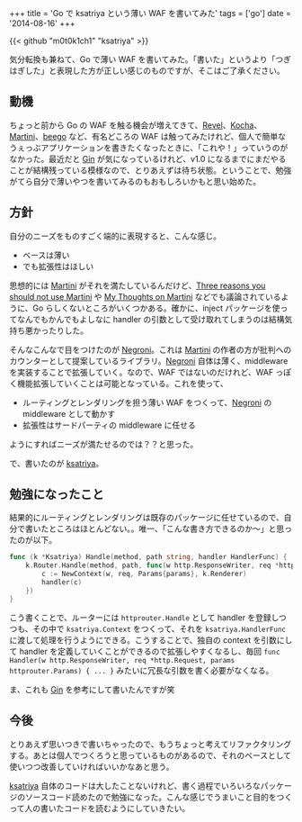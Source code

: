 +++
title = 'Go で ksatriya という薄い WAF を書いてみた'
tags = ['go']
date = '2014-08-16'
+++

{{< github "m0t0k1ch1" "ksatriya" >}}

気分転換も兼ねて、Go で薄い WAF を書いてみた。「書いた」というより「つぎはぎした」と表現した方が正しい感じのものですが、そこはご了承ください。

<!--more-->

## 動機

ちょっと前から Go の WAF を触る機会が増えてきて、[Revel](https://github.com/revel/revel)、[Kocha](https://github.com/naoina/kocha)、[Martini](https://github.com/go-martini/martini)、[beego](https://github.com/astaxie/beego) など、有名どころの WAF は触ってみたけれど、個人で簡単なうぇっぶアプリケーションを書きたくなったときに、「これや！」っていうのがなかった。最近だと [Gin](https://github.com/gin-gonic/gin) が気になっているけれど、v1.0 になるまでにまだやることが結構残っている模様なので、とりあえずは待ち状態。ということで、勉強がてら自分で薄いやつを書いてみるのもおもしろいかもと思い始めた。

## 方針

自分のニーズをものすごく端的に表現すると、こんな感じ。

- ベースは薄い
- でも拡張性はほしい

思想的には [Martini](https://github.com/go-martini/martini) がそれを満たしているんだけど、[Three reasons you should not use Martini](http://stephensearles.com/?p=254) や [My Thoughts on Martini](http://codegangsta.io/blog/2014/05/19/my-thoughts-on-martini) などでも議論されているように、Go らしくないところがいくつかある。確かに、inject パッケージを使ってなんでもかんでもよしなに handler の引数として受け取れてしまうのは結構気持ち悪かったりした。

そんなこんなで目をつけたのが [Negroni](https://github.com/codegangsta/negroni)。これは [Martini](https://github.com/go-martini/martini) の作者の方が批判へのカウンターとして提案しているライブラリ。[Negroni](https://github.com/codegangsta/negroni) 自体は薄く、middleware を実装することで拡張していく。なので、WAF ではないのだけれど、WAF っぽく機能拡張していくことは可能となっている。これを使って、

- ルーティングとレンダリングを担う薄い WAF をつくって、[Negroni](https://github.com/codegangsta/negroni) の middleware として動かす
- 拡張性はサードパーティの middleware に任せる

ようにすればニーズが満たせるのでは？？と思った。

で、書いたのが [ksatriya](https://github.com/m0t0k1ch1/ksatriya)。

## 勉強になったこと

結果的にルーティングとレンダリングは既存のパッケージに任せているので、自分で書いたところはほとんどない。。唯一、「こんな書き方できるのか〜」と思ったのが以下。

``` go
func (k *Ksatriya) Handle(method, path string, handler HandlerFunc) {
    k.Router.Handle(method, path, func(w http.ResponseWriter, req *http.Request, params httprouter.Params) {
        c := NewContext(w, req, Params{params}, k.Renderer)
        handler(c)
    })
}
```

こう書くことで、ルーターには `httprouter.Handle` として handler を登録しつつも、その中で `ksatriya.Context` をつくって、それを `ksatriya.HandlerFunc` に渡して処理を行うようにできる。こうすることで、独自の context を引数にして handler を定義していくことができるので拡張しやすくなるし、毎回 `func Handler(w http.ResponseWriter, req *http.Request, params httprouter.Params) { ... }` みたいに冗長な引数を書く必要がなくなる。

ま、これも [Gin](https://github.com/gin-gonic/gin) を参考にして書いたんですが笑

## 今後

とりあえず思いつきで書いちゃったので、もうちょっと考えてリファクタリングする。あとは個人でつくろうと思っているものがあるので、それのベースとして使いつつ改善していければいいかなあと思う。

[ksatriya](https://github.com/m0t0k1ch1/ksatriya) 自体のコードは大したことないけれど、書く過程でいろいろなパッケージのソースコード読めたので勉強になった。こんな感じでうまいこと目的をつくって人の書いたコードを読むようにしていきたい。
